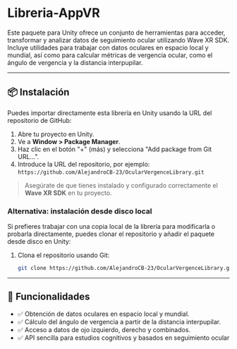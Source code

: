 # Libreria-AppVR

Este paquete para Unity ofrece un conjunto de herramientas para acceder, transformar y analizar datos de seguimiento ocular utilizando Wave XR SDK. Incluye utilidades para trabajar con datos oculares en espacio local y mundial, así como para calcular métricas de vergencia ocular, como el ángulo de vergencia y la distancia interpupilar.

---

## 📦 Instalación

Puedes importar directamente esta librería en Unity usando la URL del repositorio de GitHub:

1. Abre tu proyecto en Unity.
2. Ve a **Window > Package Manager**.
3. Haz clic en el botón "+" (más) y selecciona "Add package from Git URL...".
4. Introduce la URL del repositorio, por ejemplo:  
   `https://github.com/AlejandroCB-23/OcularVergenceLibrary.git`

> Asegúrate de que tienes instalado y configurado correctamente el **Wave XR SDK** en tu proyecto.

### Alternativa: instalación desde disco local

Si prefieres trabajar con una copia local de la librería para modificarla o probarla directamente, puedes clonar el repositorio y añadir el paquete desde disco en Unity:

1. Clona el repositorio usando Git:  
   ```bash
   git clone https://github.com/AlejandroCB-23/OcularVergenceLibrary.git
   
---

## 🔧 Funcionalidades

- ✅ Obtención de datos oculares en espacio local y mundial.
- ✅ Cálculo del ángulo de vergencia a partir de la distancia interpupilar.
- ✅ Acceso a datos de ojo izquierdo, derecho y combinados.
- ✅ API sencilla para estudios cognitivos y basados en seguimiento ocular
